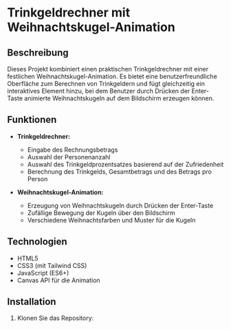 # Trinkgeldrechner mit Weihnachtskugel-Animation

## Beschreibung

Dieses Projekt kombiniert einen praktischen Trinkgeldrechner mit einer festlichen Weihnachtskugel-Animation. Es bietet eine benutzerfreundliche Oberfläche zum Berechnen von Trinkgeldern und fügt gleichzeitig ein interaktives Element hinzu, bei dem Benutzer durch Drücken der Enter-Taste animierte Weihnachtskugeln auf dem Bildschirm erzeugen können.

## Funktionen

- **Trinkgeldrechner:**

  - Eingabe des Rechnungsbetrags
  - Auswahl der Personenanzahl
  - Auswahl des Trinkgeldprozentsatzes basierend auf der Zufriedenheit
  - Berechnung des Trinkgelds, Gesamtbetrags und des Betrags pro Person

- **Weihnachtskugel-Animation:**
  - Erzeugung von Weihnachtskugeln durch Drücken der Enter-Taste
  - Zufällige Bewegung der Kugeln über den Bildschirm
  - Verschiedene Weihnachtsfarben und Muster für die Kugeln

## Technologien

- HTML5
- CSS3 (mit Tailwind CSS)
- JavaScript (ES6+)
- Canvas API für die Animation

## Installation

1. Klonen Sie das Repository:
